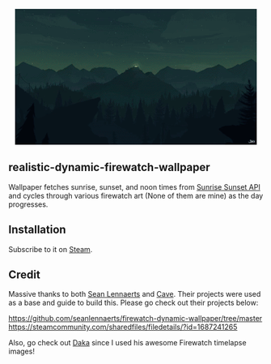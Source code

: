 <p align="center">
  <img src="./preview.gif" alt="Firewatch Wallpaper gif" />
</p>

## realistic-dynamic-firewatch-wallpaper

Wallpaper fetches sunrise, sunset, and noon times from [Sunrise Sunset API](https://sunrise-sunset.org/api) and cycles through various firewatch art (None of them are mine) as the day progresses.

## Installation
Subscribe to it on [Steam](https://steamcommunity.com/sharedfiles/filedetails/?id=3153062064).

## Credit
Massive thanks to both [Sean Lennaerts](https://github.com/seanlennaerts) and [Cave](https://steamcommunity.com/profiles/76561198250142868). Their projects were used as a base and guide to build this.
Please go check out their projects below:

https://github.com/seanlennaerts/firewatch-dynamic-wallpaper/tree/master
https://steamcommunity.com/sharedfiles/filedetails/?id=1687241265

Also, go check out [Daka](https://www.artstation.com/artwork/1VBvq) since I used his awesome Firewatch timelapse images!
